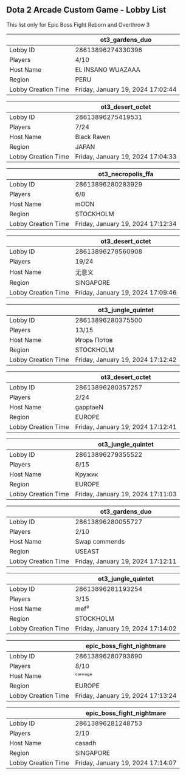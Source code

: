 ## Dota 2 Arcade Custom Game - Lobby List

This list only for Epic Boss Fight Reborn and Overthrow 3

|  | ot3_gardens_duo |
| ------ | ------ |
| Lobby ID | 28613896274330396 |
| Players | 4/10 |
| Host Name | EL INSANO WUAZAAA |
| Region | PERU |
| Lobby Creation Time | Friday, January 19, 2024 17:02:44 |


|  | ot3_desert_octet |
| ------ | ------ |
| Lobby ID | 28613896275419531 |
| Players | 7/24 |
| Host Name | Black Raven |
| Region | JAPAN |
| Lobby Creation Time | Friday, January 19, 2024 17:04:33 |


|  | ot3_necropolis_ffa |
| ------ | ------ |
| Lobby ID | 28613896280283929 |
| Players | 6/8 |
| Host Name | mOON |
| Region | STOCKHOLM |
| Lobby Creation Time | Friday, January 19, 2024 17:12:34 |


|  | ot3_desert_octet |
| ------ | ------ |
| Lobby ID | 28613896278560908 |
| Players | 19/24 |
| Host Name | 无意义 |
| Region | SINGAPORE |
| Lobby Creation Time | Friday, January 19, 2024 17:09:46 |


|  | ot3_jungle_quintet |
| ------ | ------ |
| Lobby ID | 28613896280375500 |
| Players | 13/15 |
| Host Name | Игорь Потов |
| Region | STOCKHOLM |
| Lobby Creation Time | Friday, January 19, 2024 17:12:42 |


|  | ot3_desert_octet |
| ------ | ------ |
| Lobby ID | 28613896280357257 |
| Players | 2/24 |
| Host Name | gapptaeN |
| Region | EUROPE |
| Lobby Creation Time | Friday, January 19, 2024 17:12:41 |


|  | ot3_jungle_quintet |
| ------ | ------ |
| Lobby ID | 28613896279355522 |
| Players | 8/15 |
| Host Name | Кружик |
| Region | EUROPE |
| Lobby Creation Time | Friday, January 19, 2024 17:11:03 |


|  | ot3_gardens_duo |
| ------ | ------ |
| Lobby ID | 28613896280055727 |
| Players | 2/10 |
| Host Name | Swap commends |
| Region | USEAST |
| Lobby Creation Time | Friday, January 19, 2024 17:12:11 |


|  | ot3_jungle_quintet |
| ------ | ------ |
| Lobby ID | 28613896281193254 |
| Players | 3/15 |
| Host Name | mef³ |
| Region | STOCKHOLM |
| Lobby Creation Time | Friday, January 19, 2024 17:14:02 |


|  | epic_boss_fight_nightmare |
| ------ | ------ |
| Lobby ID | 28613896280793690 |
| Players | 8/10 |
| Host Name | ᶜᵃʳⁿᵃᵍᵉ |
| Region | EUROPE |
| Lobby Creation Time | Friday, January 19, 2024 17:13:24 |


|  | epic_boss_fight_nightmare |
| ------ | ------ |
| Lobby ID | 28613896281248753 |
| Players | 2/10 |
| Host Name | casadh |
| Region | SINGAPORE |
| Lobby Creation Time | Friday, January 19, 2024 17:14:07 |


